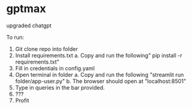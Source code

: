 # gptmax
upgraded chatgpt

To run:
1. Git clone repo into folder
2. Install requirements.txt 
   a. Copy and run the following" pip install -r requirements.txt"
3. Fill in credentials in config.yaml
4. Open terminal in folder
   a. Copy and run the following "streamlit run folder/app-user.py"
   b. The browser should open at "localhost:8501"
5. Type in queries in the bar provided.
6. ???
7. Profit
